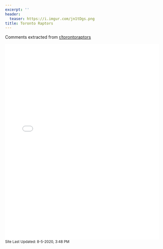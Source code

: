 ```yaml
---
excerpt: ''
header:
  teaser: https://i.imgur.com/jn1tDgs.png
title: Toronto Raptors
---
```


Comments extracted from [r/torontoraptors](https://reddit.com/r/torontoraptors)
<iframe id="igraph" scrolling="no" style="border:none;" seamless="seamless" src="/plots/NBA/TOR.html" height="640" width="100%"></iframe>
<small>Site Last Updated: 8-5-2020, 3:48 PM</small>